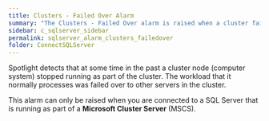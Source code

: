 ```yaml
---
title: ﻿Clusters - Failed Over Alarm
summary: "The Clusters - Failed Over alarm is raised when a cluster fails over."
sidebar: c_sqlserver_sidebar
permalink: sqlserver_alarm_clusters_failedover
folder: ConnectSQLServer
---
```



Spotlight detects that at some time in the past a cluster node (computer system) stopped running as part of the cluster. The workload that it normally processes was failed over to other servers in the cluster.

This alarm can only be raised when you are connected to a SQL Server that is running as part of a **Microsoft  Cluster Server** (MSCS).
